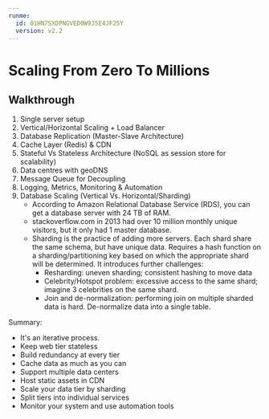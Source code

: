 ```yaml
---
runme:
  id: 01HN7SXDPNGVED0W9J5E4JF25Y
  version: v2.2
---
```


# Scaling From Zero To Millions

## Walkthrough

1. Single server setup
2. Vertical/Horizontal Scaling + Load Balancer
3. Database Replication (Master-Slave Architecture)
4. Cache Layer (Redis) & CDN
5. Stateful Vs Stateless Architecture (NoSQL as session store for scalability)
6. Data centres with geoDNS
7. Message Queue for Decoupling
8. Logging, Metrics, Monitoring & Automation
9. Database Scaling (Vertical Vs. Horizontal/Sharding)
   - According to Amazon Relational Database Service (RDS), you can get a
     database server with 24 TB of RAM.
   - stackoverflow.com in 2013 had over 10 million monthly unique visitors, but
     it only had 1 master database.
   - Sharding is the practice of adding more servers. Each shard share the same
     schema, but have unique data. Requires a hash function on a
     sharding/partitioning key based on which the appropriate shard will be
     determined. It introduces further challenges:
     - Resharding: uneven sharding; consistent hashing to move data
     - Celebrity/Hotspot problem: excessive access to the same shard; imagine
       3 celebrities on the same shard.
     - Join and de-normalization: performing join on multiple sharded data is
       hard. De-normalize data into a single table.

Summary:
- It's an iterative process.
- Keep web tier stateless
- Build redundancy at every tier
- Cache data as much as you can
- Support multiple data centers
- Host static assets in CDN
- Scale your data tier by sharding
- Split tiers into individual services
- Monitor your system and use automation tools